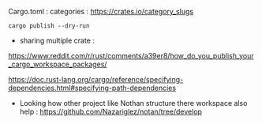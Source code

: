 Cargo.toml : categories :
https://crates.io/category_slugs

`cargo publish --dry-run`

- sharing multiple crate :

https://www.reddit.com/r/rust/comments/a39er8/how_do_you_publish_your_cargo_workspace_packages/

https://doc.rust-lang.org/cargo/reference/specifying-dependencies.html#specifying-path-dependencies

- Looking how other project like Nothan structure there workspace also help : https://github.com/Nazariglez/notan/tree/develop